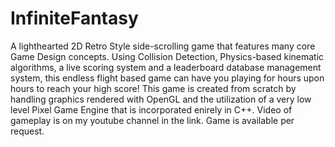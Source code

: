 # InfiniteFantasy
A lighthearted 2D Retro Style side-scrolling game that features many core Game Design concepts. Using Collision Detection, Physics-based kinematic algorithms, a live scoring system and a leaderboard database management system, this endless flight based game can have you playing for hours upon hours to reach your high score! This game is created from scratch by handling graphics rendered with OpenGL and the utilization of a very low level Pixel Game Engine that is incorporated enirely in C++. Video of gameplay is on my youtube channel in the link. Game is available per request.
